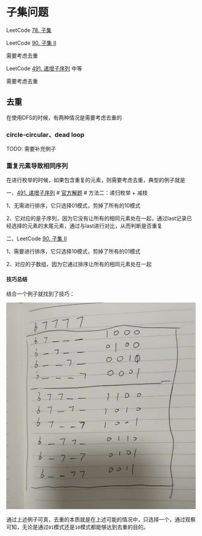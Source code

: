 # 子集问题

LeetCode [78. 子集](https://leetcode-cn.com/problems/subsets/)



LeetCode [90. 子集 II](https://leetcode-cn.com/problems/subsets-ii/)

需要考虑去重



LeetCode [491. 递增子序列](https://leetcode-cn.com/problems/increasing-subsequences/) 中等

需要考虑去重

## 去重

在使用DFS的时候，有两种情况是需要考虑去重的



### circle-circular、dead loop

TODO: 需要补充例子

### 重复元素导致相同序列

在进行枚举的时候，如果包含重复的元素，则需要考虑去重，典型的例子就是 

一、[491. 递增子序列](https://leetcode-cn.com/problems/increasing-subsequences/) # [官方解题](https://leetcode-cn.com/problems/increasing-subsequences/solution/di-zeng-zi-xu-lie-by-leetcode-solution/) # 方法二：递归枚举 + 减枝

1、无需进行排序，它只选择01模式，剪掉了所有的10模式

2、它对应的是子序列，因为它没有让所有的相同元素处在一起，通过last记录已经选择的元素的末尾元素，通过与last进行对比，从而判断是否重复

二、LeetCode [90. 子集 II](https://leetcode-cn.com/problems/subsets-ii/)

1、需要进行排序，它只选择10模式，剪掉了所有的01模式

2、对应的子数组，因为它通过排序让所有的相同元素处在一起

#### 技巧总结

结合一个例子就找到了技巧：

![](./WechatIMG8.jpeg)

通过上述例子可真，去重的本质就是在上述可能的情况中，只选择一个，通过观察可知，无论是通过`01`模式还是`10`模式都能够达到去重的目的。